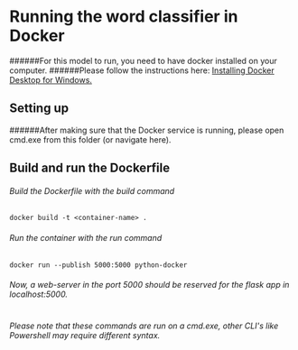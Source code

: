 # Running the word classifier in Docker
######For this model to run, you need to have docker installed on your computer. 
######Please follow the instructions here: [Installing Docker Desktop for Windows.](https://docs.docker.com/docker-for-windows/install/)

## Setting up
######After making sure that the Docker service is running, please open cmd.exe from this folder (or navigate here).


## Build and run the Dockerfile

###### Build the Dockerfile with the build command
```
docker build -t <container-name> .
```

###### Run the container with the run command
```
docker run --publish 5000:5000 python-docker
```
###### Now, a web-server in the port 5000 should be reserved for the flask app in localhost:5000.
#
###### Please note that these commands are run on a cmd.exe, other CLI's like Powershell may require different syntax.